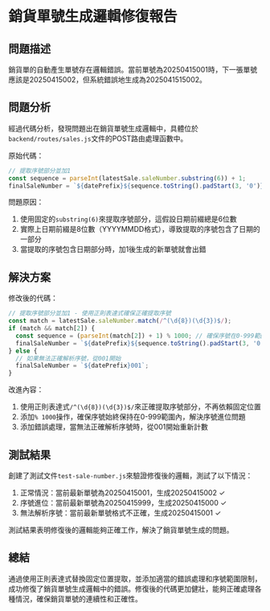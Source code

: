 # 銷貨單號生成邏輯修復報告

## 問題描述

銷貨單的自動產生單號存在邏輯錯誤。當前單號為20250415001時，下一張單號應該是20250415002，但系統錯誤地生成為2025041515002。

## 問題分析

經過代碼分析，發現問題出在銷貨單號生成邏輯中，具體位於`backend/routes/sales.js`文件的POST路由處理函數中。

原始代碼：
```javascript
// 提取序號部分並加1
const sequence = parseInt(latestSale.saleNumber.substring(6)) + 1;
finalSaleNumber = `${datePrefix}${sequence.toString().padStart(3, '0')}`;
```

問題原因：
1. 使用固定的`substring(6)`來提取序號部分，這假設日期前綴總是6位數
2. 實際上日期前綴是8位數（YYYYMMDD格式），導致提取的序號包含了日期的一部分
3. 當提取的序號包含日期部分時，加1後生成的新單號就會出錯

## 解決方案

修改後的代碼：
```javascript
// 提取序號部分並加1 - 使用正則表達式確保正確提取序號
const match = latestSale.saleNumber.match(/^(\d{8})(\d{3})$/);
if (match && match[2]) {
  const sequence = (parseInt(match[2]) + 1) % 1000; // 確保序號在0-999範圍內
  finalSaleNumber = `${datePrefix}${sequence.toString().padStart(3, '0')}`;
} else {
  // 如果無法正確解析序號，從001開始
  finalSaleNumber = `${datePrefix}001`;
}
```

改進內容：
1. 使用正則表達式`/^(\d{8})(\d{3})$/`來正確提取序號部分，不再依賴固定位置
2. 添加`% 1000`操作，確保序號始終保持在0-999範圍內，解決序號進位問題
3. 添加錯誤處理，當無法正確解析序號時，從001開始重新計數

## 測試結果

創建了測試文件`test-sale-number.js`來驗證修復後的邏輯，測試了以下情況：

1. 正常情況：當前最新單號為20250415001，生成20250415002 ✓
2. 序號進位：當前最新單號為20250415999，生成20250415000 ✓
3. 無法解析序號：當前最新單號格式不正確，生成20250415001 ✓

測試結果表明修復後的邏輯能夠正確工作，解決了銷貨單號生成的問題。

## 總結

通過使用正則表達式替換固定位置提取，並添加適當的錯誤處理和序號範圍限制，成功修復了銷貨單號生成邏輯中的錯誤。修復後的代碼更加健壯，能夠正確處理各種情況，確保銷貨單號的連續性和正確性。
